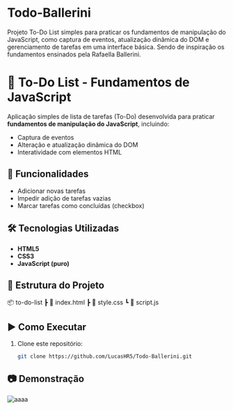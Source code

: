 # Todo-Ballerini
Projeto To-Do List simples para praticar os fundamentos de manipulação do JavaScript, como captura de eventos, atualização dinâmica do DOM e gerenciamento de tarefas em uma interface básica. Sendo de inspiração os fundamentos ensinados pela Rafaella Ballerini.

# 📝 To-Do List - Fundamentos de JavaScript

Aplicação simples de lista de tarefas (To-Do) desenvolvida para praticar **fundamentos de manipulação do JavaScript**, incluindo:
- Captura de eventos
- Alteração e atualização dinâmica do DOM
- Interatividade com elementos HTML

## 🚀 Funcionalidades
- Adicionar novas tarefas
- Impedir adição de tarefas vazias
- Marcar tarefas como concluídas (checkbox)

## 🛠 Tecnologias Utilizadas
- **HTML5**
- **CSS3**
- **JavaScript (puro)**

## 📂 Estrutura do Projeto
📦 to-do-list
┣ 📜 index.html
┣ 📜 style.css
┗ 📜 script.js

## ▶ Como Executar
1. Clone este repositório:
   ```bash
   git clone https://github.com/LucasHR5/Todo-Ballerini.git
   
## 📷 Demonstração
![aaaa](https://github.com/user-attachments/assets/0cc2ecde-aa69-44fa-af20-e047e5bf4d14)





